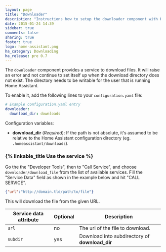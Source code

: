 ```yaml
---
layout: page
title: "Downloader"
description: "Instructions how to setup the downloader component with Home Assistant."
date: 2015-01-24 14:39
sidebar: true
comments: false
sharing: true
footer: true
logo: home-assistant.png
ha_category: Downloading
ha_release: pre 0.7
---
```


The `downloader` component provides a service to download files. It will raise an error and not continue to set itself up when the download directory does not exist. The directory needs to be writable for the user that is running Home Assistant.

To enable it, add the following lines to your `configuration.yaml` file:

```yaml
# Example configuration.yaml entry
downloader:
  download_dir: downloads
```

Configuration variables:

- **download_dir** (*Required*): If the path is not absolute, it's assumed to be relative to the Home Assistant configuration directory (eg. `.homeassistant/downloads`).

### {% linkable_title Use the service %}

Go the the "Developer Tools", then to "Call Service", and choose `downloader/download_file` from the list of available services. Fill the "Service Data" field as shown in the example below and hit "CALL SERVICE".

```json
{"url":"http://domain.tld/path/to/file"}
```

This will download the file from the given URL.

| Service data attribute | Optional | Description                                    |
| ---------------------- | -------- | ---------------------------------------------- |
| `url`                  |       no | The url of the file to download.               |
| `subdir`               |      yes | Download into subdirectory of **download_dir** |

